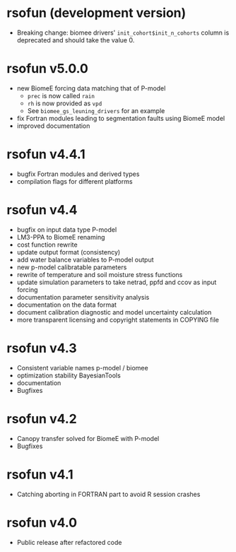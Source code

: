 # rsofun (development version)

* Breaking change: biomee drivers' `init_cohort$init_n_cohorts` column is deprecated and should take the value 0.

# rsofun v5.0.0

* new BiomeE forcing data matching that of P-model
  * `prec` is now called `rain`
  * `rh` is now provided as `vpd`
  * See `biomee_gs_leuning_drivers` for an example
* fix Fortran modules leading to segmentation faults using BiomeE model
* improved documentation

# rsofun v4.4.1

* bugfix Fortran modules and derived types
* compilation flags for different platforms

# rsofun v4.4

* bugfix on input data type P-model
* LM3-PPA to BiomeE renaming
* cost function rewrite
* update output format (consistency)
* add water balance variables to P-model output
* new p-model calibratable parameters
* rewrite of temperature and soil moisture stress functions
* update simulation parameters to take netrad, ppfd and ccov as input forcing
* documentation parameter sensitivity analysis
* documentation on the data format
* document calibration diagnostic and model uncertainty calculation
* more transparent licensing and copyright statements in COPYING file

# rsofun v4.3

* Consistent variable names p-model / biomee
* optimization stability BayesianTools
* documentation
* Bugfixes

# rsofun v4.2

* Canopy transfer solved for BiomeE with P-model
* Bugfixes

# rsofun v4.1

* Catching aborting in FORTRAN part to avoid R session crashes

# rsofun v4.0

* Public release after refactored code
